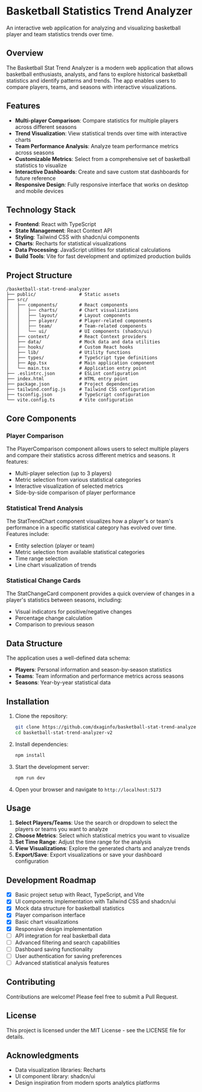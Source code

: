 # Basketball Statistics Trend Analyzer

An interactive web application for analyzing and visualizing basketball player and team statistics trends over time.

## Overview

The Basketball Stat Trend Analyzer is a modern web application that allows basketball enthusiasts, analysts, and fans to explore historical basketball statistics and identify patterns and trends. The app enables users to compare players, teams, and seasons with interactive visualizations.

## Features

- **Multi-player Comparison**: Compare statistics for multiple players across different seasons
- **Trend Visualization**: View statistical trends over time with interactive charts
- **Team Performance Analysis**: Analyze team performance metrics across seasons
- **Customizable Metrics**: Select from a comprehensive set of basketball statistics to visualize
- **Interactive Dashboards**: Create and save custom stat dashboards for future reference
- **Responsive Design**: Fully responsive interface that works on desktop and mobile devices

## Technology Stack

- **Frontend**: React with TypeScript
- **State Management**: React Context API
- **Styling**: Tailwind CSS with shadcn/ui components
- **Charts**: Recharts for statistical visualizations
- **Data Processing**: JavaScript utilities for statistical calculations
- **Build Tools**: Vite for fast development and optimized production builds

## Project Structure

```
/basketball-stat-trend-analyzer
├── public/                # Static assets
├── src/
│   ├── components/        # React components
│   │   ├── charts/        # Chart visualizations
│   │   ├── layout/        # Layout components
│   │   ├── player/        # Player-related components
│   │   ├── team/          # Team-related components
│   │   └── ui/            # UI components (shadcn/ui)
│   ├── context/           # React Context providers
│   ├── data/              # Mock data and data utilities
│   ├── hooks/             # Custom React hooks
│   ├── lib/               # Utility functions
│   ├── types/             # TypeScript type definitions
│   ├── App.tsx            # Main application component
│   └── main.tsx           # Application entry point
├── .eslintrc.json         # ESLint configuration
├── index.html             # HTML entry point
├── package.json           # Project dependencies
├── tailwind.config.js     # Tailwind CSS configuration
├── tsconfig.json          # TypeScript configuration
└── vite.config.ts         # Vite configuration
```

## Core Components

### Player Comparison

The PlayerComparison component allows users to select multiple players and compare their statistics across different metrics and seasons. It features:

- Multi-player selection (up to 3 players)
- Metric selection from various statistical categories
- Interactive visualization of selected metrics
- Side-by-side comparison of player performance

### Statistical Trend Analysis

The StatTrendChart component visualizes how a player's or team's performance in a specific statistical category has evolved over time. Features include:

- Entity selection (player or team)
- Metric selection from available statistical categories
- Time range selection
- Line chart visualization of trends

### Statistical Change Cards

The StatChangeCard component provides a quick overview of changes in a player's statistics between seasons, including:

- Visual indicators for positive/negative changes
- Percentage change calculation
- Comparison to previous season

## Data Structure

The application uses a well-defined data schema:

- **Players**: Personal information and season-by-season statistics
- **Teams**: Team information and performance metrics across seasons
- **Seasons**: Year-by-year statistical data

## Installation

1. Clone the repository:
   ```bash
   git clone https://github.com/dxaginfo/basketball-stat-trend-analyzer-v2.git
   cd basketball-stat-trend-analyzer-v2
   ```

2. Install dependencies:
   ```bash
   npm install
   ```

3. Start the development server:
   ```bash
   npm run dev
   ```

4. Open your browser and navigate to `http://localhost:5173`

## Usage

1. **Select Players/Teams**: Use the search or dropdown to select the players or teams you want to analyze
2. **Choose Metrics**: Select which statistical metrics you want to visualize
3. **Set Time Range**: Adjust the time range for the analysis
4. **View Visualizations**: Explore the generated charts and analyze trends
5. **Export/Save**: Export visualizations or save your dashboard configuration

## Development Roadmap

- [x] Basic project setup with React, TypeScript, and Vite
- [x] UI components implementation with Tailwind CSS and shadcn/ui
- [x] Mock data structure for basketball statistics
- [x] Player comparison interface
- [x] Basic chart visualizations
- [x] Responsive design implementation
- [ ] API integration for real basketball data
- [ ] Advanced filtering and search capabilities
- [ ] Dashboard saving functionality
- [ ] User authentication for saving preferences
- [ ] Advanced statistical analysis features

## Contributing

Contributions are welcome! Please feel free to submit a Pull Request.

## License

This project is licensed under the MIT License - see the LICENSE file for details.

## Acknowledgments

- Data visualization libraries: Recharts
- UI component library: shadcn/ui
- Design inspiration from modern sports analytics platforms